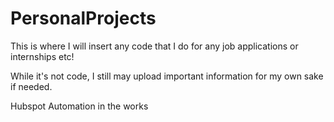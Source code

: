 # PersonalProjects
This is where I will insert any code that I do for any job applications or internships etc!

While it's not code, I still may upload important information for my own sake if needed.

Hubspot Automation in the works
